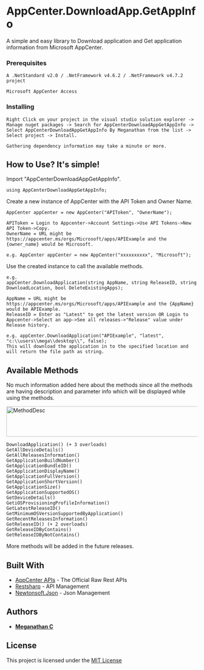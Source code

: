 # AppCenter.DownloadApp.GetAppInfo

A simple and easy library to Download application and Get application information from Microsoft AppCenter.

### Prerequisites

```
A .NetStandard v2.0 / .NetFramework v4.6.2 / .NetFramework v4.7.2 project

Microsoft AppCenter Access
```

### Installing

```
Right Click on your project in the visual studio solution explorer -> Manage nuget packages -> Search for AppCenterDownloadAppGetAppInfo -> Select AppCenterDownloadAppGetAppInfo By Meganathan from the list -> Select project -> Install.

Gathering dependency information may take a minute or more.
```

## How to Use? It's simple! 

Import "AppCenterDownloadAppGetAppInfo". 
```
using AppCenterDownloadAppGetAppInfo;
```
Create a new instance of AppCenter with the API Token and Owner Name.
```
AppCenter appCenter = new AppCenter("APIToken", "OwnerName");

APIToken = Login to Appcenter->Account Settings->Use API Tokens->New API Token->Copy.
OwnerName = URL might be https://appcenter.ms/orgs/Microsoft/apps/APIExample and the {owner_name} would be Microsoft.

e.g. AppCenter appCenter = new AppCenter("xxxxxxxxxx", "Microsoft");
```
Use the created instance to call the available methods.
```
e.g.
appCenter.DownloadApplication(string AppName, string ReleaseID, string DownloadLocation, bool DeleteExistingApps);

AppName = URL might be https://appcenter.ms/orgs/Microsoft/apps/APIExample and the {AppName} would be APIExample.
ReleaseID = Enter as "Latest" to get the latest version OR Login to Appcenter->Select an app->See all releases->"Release" value under Release history.

e.g. appCenter.DownloadApplication("APIExample", "latest", "c:\\users\\mega\\desktop\\", false);
This will download the application in to the specified location and will return the file path as string.
```
## Available Methods
No much information added here about the methods since all the methods are having description and parameter info which will be displayed while using the methods.

<img src="https://user-images.githubusercontent.com/50325649/87872324-0eb23b00-c9d5-11ea-8dac-2bcafb94cb3b.png" width="820" height="80" title="MethodDesc" alt="MethodDesc">

```
DownloadApplication() (+ 3 overloads)
GetAllDeviceDetails()
GetAllReleasesInformation()
GetApplicationBuildNumber()
GetApplicationBundleID()
GetApplicationDisplayName()
GetApplicationFullVersion()
GetApplicationShortVersion()
GetApplicationSize()
GetApplicationSupportedOS()
GetDeviceDetails()
GetiOSProvisioningProfileInformation()
GetLatestReleaseID()
GetMinimumOSVersionSupportedByApplication()
GetRecentReleasesInformation()
GetReleaseID() (+ 2 overloads)
GetReleaseIDByContains()
GetReleaseIDByNotContains()
```
More methods will be added in the future releases.

## Built With

* [AppCenter APIs](https://openapi.appcenter.ms) - The Official Raw Rest APIs
* [Restsharp](https://www.nuget.org/packages/RestSharp) - API Management
* [Newtonsoft.Json](https://www.nuget.org/packages/Newtonsoft.Json/) - Json Management

## Authors

* [**Meganathan C**](https://mega6453.carrd.co)

## License

This project is licensed under the [MIT License](https://licenses.nuget.org/MIT)
